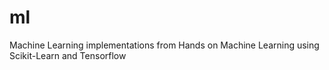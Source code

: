 # ml
Machine Learning implementations from Hands on Machine Learning using Scikit-Learn and Tensorflow
